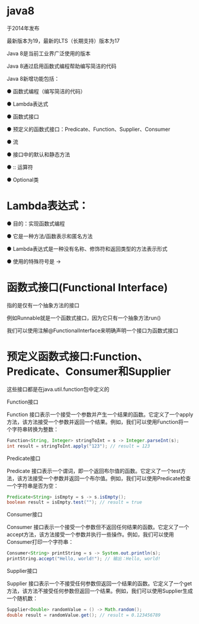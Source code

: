 # java8

于2014年发布

最新版本为19，最新的LTS（长期支持）版本为17

Java 8是当前工业界广泛使用的版本

Java 8通过启用函数式编程帮助编写简洁的代码

Java 8新增功能包括：

● 函数式编程（编写简洁的代码）

● Lambda表达式

● 函数式接口

● 预定义的函数式接口：Predicate、Function、Supplier、Consumer

● 流

● 接口中的默认和静态方法

● :: 运算符

● Optional类

# Lambda表达式：

● 目的：实现函数式编程

● 它是一种方法/函数表示和匿名方法

● Lambda表达式是一种没有名称、修饰符和返回类型的方法表示形式

● 使用的特殊符号是 ->

# 函数式接口(Functional Interface)

指的是仅有一个抽象方法的接口

例如Runnable就是一个函数式接口，因为它只有一个抽象方法run()

我们可以使用注解@FunctionalInterface来明确声明一个接口为函数式接口

# 预定义函数式接口:Function、Predicate、Consumer和Supplier

这些接口都是在java.util.function包中定义的

Function接口

Function 接口表示一个接受一个参数并产生一个结果的函数。它定义了一个apply方法，该方法接受一个参数并返回一个结果。例如，我们可以使用Function将一个字符串转换为整数：

```java
Function<String, Integer> stringToInt = s -> Integer.parseInt(s);
int result = stringToInt.apply("123"); // result = 123
```

Predicate接口

Predicate 接口表示一个谓词，即一个返回布尔值的函数。它定义了一个test方法，该方法接受一个参数并返回一个布尔值。例如，我们可以使用Predicate检查一个字符串是否为空：

```java
Predicate<String> isEmpty = s -> s.isEmpty();
boolean result = isEmpty.test(""); // result = true
```
Consumer接口

Consumer 接口表示一个接受一个参数但不返回任何结果的函数。它定义了一个accept方法，该方法接受一个参数并执行一些操作。例如，我们可以使用Consumer打印一个字符串：

```java
Consumer<String> printString = s -> System.out.println(s);
printString.accept("Hello, world!"); // 输出：Hello, world!
```

Supplier接口

Supplier 接口表示一个不接受任何参数但返回一个结果的函数。它定义了一个get方法，该方法不接受任何参数但返回一个结果。例如，我们可以使用Supplier生成一个随机数：

```java
Supplier<Double> randomValue = () -> Math.random();
double result = randomValue.get(); // result = 0.123456789
```
